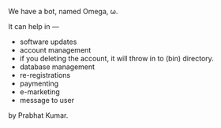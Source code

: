 We have a bot, named Omega, ω.

It can help in —
- software updates 
- account management 
- if you deleting the account, it will throw in to (bin) directory. 
- database management 
- re-registrations 
- paymenting 
- e-marketing 
- message to user 

by Prabhat Kumar.
